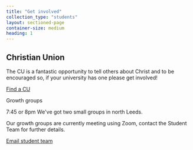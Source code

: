 ```yaml
---
title: "Get involved"
collection_type: "students"
layout: sectioned-page
container-size: medium
heading: 1
---
```


## Christian Union

The CU is a fantastic opportunity to tell others about Christ and to be encouraged so, if your university has one please get involved!

 <div class="text-center">
   <a class="button accent-button" href="https://www.uccf.org.uk/christian-unions">Find a CU</a>
 </div>

Growth groups

7:45 or 8pm  We've got two small groups in north Leeds. 

Our growth groups are currently meeting using Zoom, contact the Student Team for further details.

 <div class="text-center">
   <a class="button accent-button" href="youtube/?live=1">Email student team</a>
 </div>

